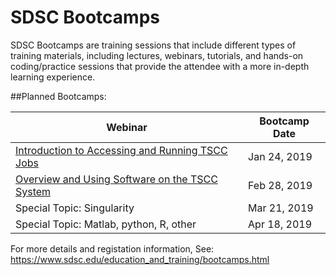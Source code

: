 # SDSC Bootcamps
SDSC Bootcamps are training sessions that include different types of training materials, including lectures, webinars, tutorials, and hands-on coding/practice sessions that provide the attendee with a more in-depth learning experience.

##Planned Bootcamps:

| Webinar| Bootcamp Date|
|---|---|
| [Introduction to Accessing and Running TSCC Jobs](Intro-to-Acessing-and-Running-TSCC-Jobs) | Jan 24, 2019 |
| [Overview and Using Software on the TSCC System](Overview-and-Using-Software-on-the-TSCC-System) | Feb 28, 2019 |
| Special Topic: Singularity | Mar 21, 2019 |
| Special Topic: Matlab, python, R, other | Apr 18, 2019 |

For more details and registation information, See: https://www.sdsc.edu/education_and_training/bootcamps.html

